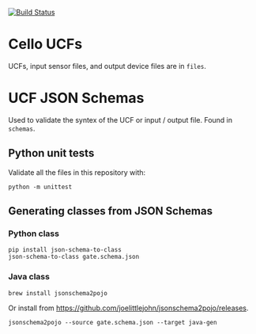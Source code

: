 [![Build Status](https://travis-ci.org/CIDARLAB/Cello-UCF.svg?branch=develop)](https://travis-ci.org/CIDARLAB/Cello-UCF)

# Cello UCFs

UCFs, input sensor files, and output device files are in `files`.

# UCF JSON Schemas

Used to validate the syntex of the UCF or input / output file. Found in `schemas`.

## Python unit tests

Validate all the files in this repository with:

	python -m unittest

## Generating classes from JSON Schemas

### Python class

	pip install json-schema-to-class
	json-schema-to-class gate.schema.json
	
### Java class

	brew install jsonschema2pojo
	
Or install from <https://github.com/joelittlejohn/jsonschema2pojo/releases>.

	jsonschema2pojo --source gate.schema.json --target java-gen
